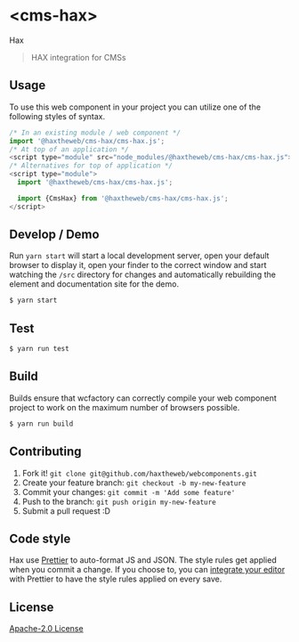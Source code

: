 # &lt;cms-hax&gt;

Hax
> HAX integration for CMSs

## Usage
To use this web component in your project you can utilize one of the following styles of syntax.

```js
/* In an existing module / web component */
import '@haxtheweb/cms-hax/cms-hax.js';
/* At top of an application */
<script type="module" src="node_modules/@haxtheweb/cms-hax/cms-hax.js"></script>
/* Alternatives for top of application */
<script type="module">
  import '@haxtheweb/cms-hax/cms-hax.js';

  import {CmsHax} from '@haxtheweb/cms-hax/cms-hax.js';
</script>
```

## Develop / Demo
Run `yarn start` will start a local development server, open your default browser to display it, open your finder to the correct window and start watching the `/src` directory for changes and automatically rebuilding the element and documentation site for the demo.
```bash
$ yarn start
```

## Test

```bash
$ yarn run test
```

## Build
Builds ensure that wcfactory can correctly compile your web component project to
work on the maximum number of browsers possible.
```bash
$ yarn run build
```

## Contributing

1. Fork it! `git clone git@github.com/haxtheweb/webcomponents.git`
2. Create your feature branch: `git checkout -b my-new-feature`
3. Commit your changes: `git commit -m 'Add some feature'`
4. Push to the branch: `git push origin my-new-feature`
5. Submit a pull request :D

## Code style

Hax  use [Prettier][prettier] to auto-format JS and JSON.  The style rules get applied when you commit a change.  If you choose to, you can [integrate your editor][prettier-ed] with Prettier to have the style rules applied on every save.

[prettier]: https://github.com/prettier/prettier/
[prettier-ed]: https://github.com/prettier/prettier/#editor-integration
[polyserve]: https://github.com/Polymer/polyserve
[web-component-tester]: https://github.com/Polymer/web-component-tester

## License
[Apache-2.0 License](http://opensource.org/licenses/Apache-2.0)